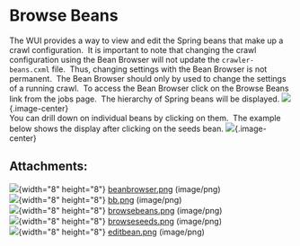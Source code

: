 # Browse Beans

The WUI provides a way to view and edit the Spring beans that make up a
crawl configuration.  It is important to note that changing the crawl
configuration using the Bean Browser will not update the
`crawler-beans.cxml` file.  Thus, changing settings with the Bean
Browser is not permanent.  The Bean Browser should only by used to
change the settings of a running crawl.  To access the Bean Browser
click on the Browse Beans link from the jobs page.  The hierarchy of
Spring beans will be displayed.
![](attachments/5735725/5865655.png){.image-center}  
You can drill down on individual beans by clicking on them.  The example
below shows the display after clicking on the seeds bean.
![](attachments/5735725/5865656.png){.image-center}

## Attachments:

![](images/icons/bullet_blue.gif){width="8" height="8"}
[beanbrowser.png](attachments/5735725/5865610.png) (image/png)  
![](images/icons/bullet_blue.gif){width="8" height="8"}
[bb.png](attachments/5735725/5865611.png) (image/png)  
![](images/icons/bullet_blue.gif){width="8" height="8"}
[browsebeans.png](attachments/5735725/5865655.png) (image/png)  
![](images/icons/bullet_blue.gif){width="8" height="8"}
[browseseeds.png](attachments/5735725/5865656.png) (image/png)  
![](images/icons/bullet_blue.gif){width="8" height="8"}
[editbean.png](attachments/5735725/5865657.png) (image/png)  

